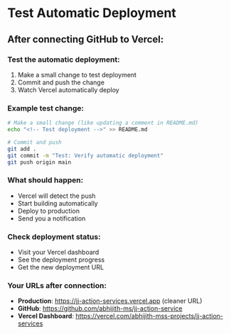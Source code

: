 # Test Automatic Deployment

## After connecting GitHub to Vercel:

### Test the automatic deployment:

1. Make a small change to test deployment
2. Commit and push the change
3. Watch Vercel automatically deploy

### Example test change:

```bash
# Make a small change (like updating a comment in README.md)
echo "<!-- Test deployment -->" >> README.md

# Commit and push
git add .
git commit -m "Test: Verify automatic deployment"
git push origin main
```

### What should happen:
- Vercel will detect the push
- Start building automatically
- Deploy to production
- Send you a notification

### Check deployment status:
- Visit your Vercel dashboard
- See the deployment progress
- Get the new deployment URL

### Your URLs after connection:
- **Production**: https://jj-action-services.vercel.app (cleaner URL)
- **GitHub**: https://github.com/abhijith-ms/jj-action-service
- **Vercel Dashboard**: https://vercel.com/abhijith-mss-projects/jj-action-services
